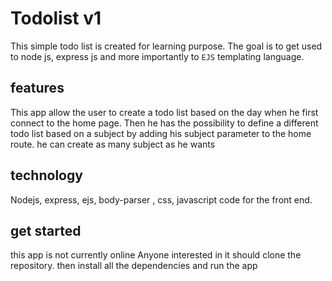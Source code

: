 # Todolist v1
This simple todo list is created for learning purpose. The goal is to get used to node js, express js and more importantly to `EJS` templating language.

## features

This app allow the user to create a todo list based on the day when he first connect to the home page. Then he has the possibility to define a different todo list based on a subject by adding his subject parameter to the home route.
he can create as many subject as he wants

## technology

Nodejs, express, ejs, body-parser , css, javascript code for the front end.

## get started

this app is not currently online
Anyone interested in it should clone the repository. then install all the dependencies and run the app